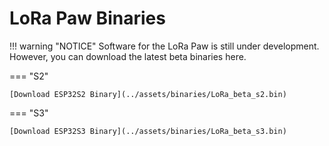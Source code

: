# LoRa Paw Binaries

!!! warning "NOTICE"
    Software for the LoRa Paw is still under development. However, you can download the latest beta binaries here.

=== "S2"

    [Download ESP32S2 Binary](../assets/binaries/LoRa_beta_s2.bin)

=== "S3"

    [Download ESP32S3 Binary](../assets/binaries/LoRa_beta_s3.bin)

